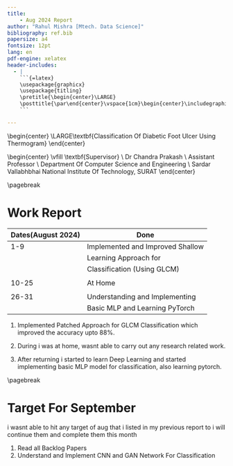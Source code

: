 ```yaml
---
title: 
    - Aug 2024 Report
author: "Rahul Mishra [Mtech. Data Science]"
bibliography: ref.bib
papersize: a4
fontsize: 12pt
lang: en
pdf-engine: xelatex
header-includes:
  - |
    ```{=latex}
    \usepackage{graphicx}
    \usepackage{titling}
    \pretitle{\begin{center}\LARGE}
    \posttitle{\par\end{center}\vspace{1cm}\begin{center}\includegraphics[width=4cm]{../assets/svnit.png}\end{center}\vspace{1cm}}
    ```

---
```



\begin{center}
\LARGE\textbf{Classification Of Diabetic Foot Ulcer Using Thermogram}
\end{center}

\begin{center}
\vfill
\textbf{Supervisor} \\
Dr Chandra Prakash \\
Assistant Professor \\
Department Of Computer Science and Engineering \\
Sardar Vallabhbhai National Institute Of Technology, SURAT
\end{center}



\pagebreak





# Work Report

| Dates(August 2024) | Done                            |
|--------------------|---------------------------------|
|       1-9          |Implemented and Improved Shallow |
|                    |Learning Approach for            |
|                    |Classification (Using GLCM)      |
|                    |                                 |
|       10-25        |At Home                          |
|                    |                                 |
|       26-31        |Understanding and Implementing   |
|                    |Basic MLP and Learning PyTorch   |

1. Implemented Patched Approach for GLCM Classification which improved the accuracy upto 88%.

2. During i was at home, wasnt able to carry out any research related work.

3. After returning i started to learn Deep Learning and started implementing basic MLP model for classification,
also learning pytorch.

\pagebreak

# Target For September

i wasnt able to hit any target of aug that i listed in my previous report to i will continue them and complete them this month

1. Read all Backlog Papers
2. Understand and Implement CNN and GAN Network For Classification
